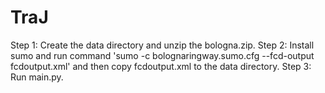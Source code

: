 # TraJ
Step 1:
Create the data directory and unzip the bologna.zip.
Step 2:
Install sumo and run command 'sumo -c bolognaringway.sumo.cfg --fcd-output fcdoutput.xml'
and then copy fcdoutput.xml to the data directory.
Step 3:
Run main.py.
